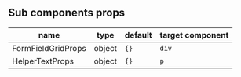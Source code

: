 ## Sub components props
|name|type|default|target component|
|----|----|-------|----------------|
|FormFieldGridProps|object|`{}`|`div`|
|HelperTextProps|object|`{}`|`p`|